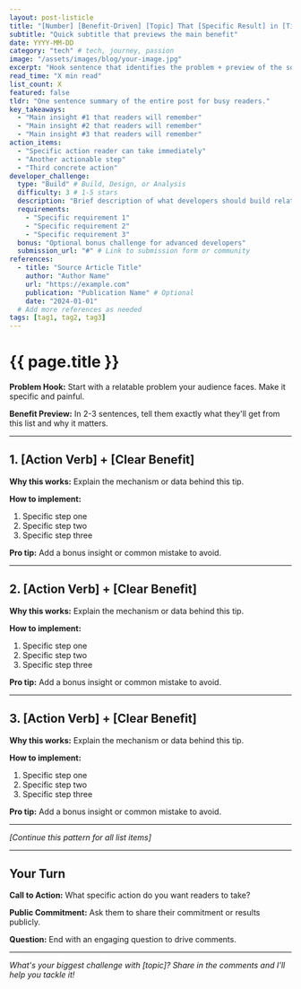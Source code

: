 ```yaml
---
layout: post-listicle
title: "[Number] [Benefit-Driven] [Topic] That [Specific Result] in [Timeframe]"
subtitle: "Quick subtitle that previews the main benefit"
date: YYYY-MM-DD
category: "tech" # tech, journey, passion
image: "/assets/images/blog/your-image.jpg"
excerpt: "Hook sentence that identifies the problem + preview of the solution in 1-2 sentences."
read_time: "X min read"
list_count: X
featured: false
tldr: "One sentence summary of the entire post for busy readers."
key_takeaways:
  - "Main insight #1 that readers will remember"
  - "Main insight #2 that readers will remember"
  - "Main insight #3 that readers will remember"
action_items:
  - "Specific action reader can take immediately"
  - "Another actionable step"
  - "Third concrete action"
developer_challenge:
  type: "Build" # Build, Design, or Analysis
  difficulty: 3 # 1-5 stars
  description: "Brief description of what developers should build related to your post topic."
  requirements:
    - "Specific requirement 1"
    - "Specific requirement 2"
    - "Specific requirement 3"
  bonus: "Optional bonus challenge for advanced developers"
  submission_url: "#" # Link to submission form or community
references:
  - title: "Source Article Title"
    author: "Author Name"
    url: "https://example.com"
    publication: "Publication Name" # Optional
    date: "2024-01-01"
  # Add more references as needed
tags: [tag1, tag2, tag3]
---
```


# {{ page.title }}

**Problem Hook:** Start with a relatable problem your audience faces. Make it specific and painful.

**Benefit Preview:** In 2-3 sentences, tell them exactly what they'll get from this list and why it matters.

---

## 1. [Action Verb] + [Clear Benefit]

**Why this works:** Explain the mechanism or data behind this tip.

**How to implement:**
1. Specific step one
2. Specific step two  
3. Specific step three

**Pro tip:** Add a bonus insight or common mistake to avoid.

---

## 2. [Action Verb] + [Clear Benefit]

**Why this works:** Explain the mechanism or data behind this tip.

**How to implement:**
1. Specific step one
2. Specific step two
3. Specific step three

**Pro tip:** Add a bonus insight or common mistake to avoid.

---

## 3. [Action Verb] + [Clear Benefit]

**Why this works:** Explain the mechanism or data behind this tip.

**How to implement:**
1. Specific step one
2. Specific step two
3. Specific step three

**Pro tip:** Add a bonus insight or common mistake to avoid.

---

*[Continue this pattern for all list items]*

---

## Your Turn

**Call to Action:** What specific action do you want readers to take?

**Public Commitment:** Ask them to share their commitment or results publicly.

**Question:** End with an engaging question to drive comments.

---

*What's your biggest challenge with [topic]? Share in the comments and I'll help you tackle it!*
